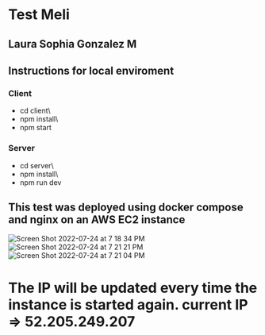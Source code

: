 # Test Meli
## Laura Sophia Gonzalez M

## Instructions for local enviroment 

### Client

- cd client\
- npm install\
- npm start 

### Server

- cd server\
- npm install\
- npm run dev

## This test was deployed using docker compose and nginx on an AWS EC2 instance

![Screen Shot 2022-07-24 at 7 18 34 PM](https://user-images.githubusercontent.com/32622393/180673023-05367a3d-4af3-4606-8dc7-224667a47e7d.png)
![Screen Shot 2022-07-24 at 7 21 21 PM](https://user-images.githubusercontent.com/32622393/180673036-cb2dd503-6f73-4717-9341-df782159cbbd.png)
![Screen Shot 2022-07-24 at 7 21 04 PM](https://user-images.githubusercontent.com/32622393/180673039-35c099eb-9732-4549-a268-ada3294e5627.png)

# The IP will be updated every time the instance is started again. current IP => 52.205.249.207
